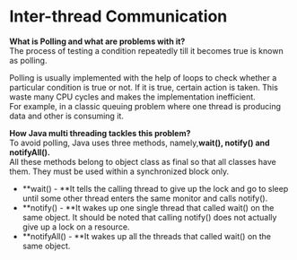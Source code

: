 # Inter-thread Communication

**What is Polling and what are problems with it?**  
The process of testing a condition repeatedly till it becomes true is known as polling.

Polling is usually implemented with the help of loops to check whether a particular condition is true or not. If it is true, certain action is taken. This waste many CPU cycles and makes the implementation inefficient.  
For example, in a classic queuing problem where one thread is producing data and other is consuming it.

**How Java multi threading tackles this problem?**  
To avoid polling, Java uses three methods, namely,**wait\(\), notify\(\) and notifyAll\(\).**  
All these methods belong to object class as final so that all classes have them. They must be used within a synchronized block only.

* **wait\(\) - **It tells the calling thread to give up the lock and go to sleep until some other thread enters the same monitor and calls notify\(\).
* **notify\(\) - **It wakes up one single thread that called wait\(\) on the same object. It should be noted that calling notify\(\) does not actually give up a lock on a resource.
* **notifyAll\(\) - **It wakes up all the threads that called wait\(\) on the same object.

  




